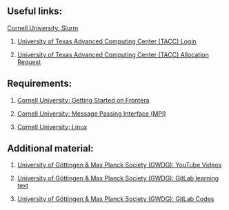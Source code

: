 ## Useful links:

<a href="https://cvw.cac.cornell.edu/slurm/" target="_blank">Cornell University: Slurm</a>


1. <a href="https://submit-tacc.xras.org/" target="_blank">University of Texas Advanced Computing Center (TACC) Login</a>


2. <a href="https://frontera-portal.tacc.utexas.edu/allocations/" target="_blank">University of Texas Advanced Computing Center (TACC) Allocation Request</a>


## Requirements: 

1. <a href="https://cvw.cac.cornell.edu/frontera" target="_blank">Cornell University: Getting Started on Frontera</a>

2. <a href="https://cvw.cac.cornell.edu/mpi" target="_blank">Cornell University: Message Passing Interface (MPI)</a>

3. <a href="https://cvw.cac.cornell.edu/linux" target="_blank">Cornell University: Linux</a>



## Additional material:

1. <a href="https://www.youtube.com/@gwdg-goe" target="_blank">University of Göttingen & Max Planck Society (GWDG): YouTube Videos</a>

2. <a href="https://gitlab-ce.gwdg.de/hpc-team-public/science-domains-blog/-/blob/main/20230417_cluster-practical.md" target="_blank">University of Göttingen & Max Planck Society (GWDG): GitLab learning text</a>

3. <a href="https://gitlab-ce.gwdg.de/hpc-team-public/deep-learning-with-gpu-cores" target="_blank">University of Göttingen & Max Planck Society (GWDG): GitLab Codes</a>



